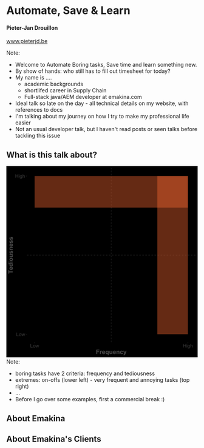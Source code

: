 # Automate, Save & Learn
#### Pieter-Jan Drouillon

<i class="fab fa-chrome"></i> www.pieterjd.be

Note:
* Welcome to Automate Boring tasks, Save time and learn something new.
* By show of hands: who still has to fill out timesheet for today?
* My name is ....
  * academic backgrounds
  * shortlifed career in Supply Chain
  * Full-stack java/AEM developer at emakina.com
* Ideal talk so late on the day - all technical details on my website, with references to docs
* I'm talking about my journey on how I try to make my professional life easier
* Not an usual developer talk, but I haven't read posts or seen talks before tackling this issue


## What is this talk about?
![alt text](../assets/scatterplot_intro.png "console")<!-- .element: style="max-width:50%;max-height:50%" -->
Note:
* boring tasks have 2 criteria: frequency and tediousness
* extremes: on-offs (lower left)  - very frequent and annoying tasks (top right)
* ...
* Before I go over some examples, first a commercial break :)


<!-- .slide: data-background-image="../assets/emakina.png" data-background-size="contain" class="title-top-align"-->
## About Emakina<!-- .element: style="top: 0 !important;"  -->


<!-- .slide: data-background-image="../assets/emakina-clients.png" data-background-size="contain" class="title-top-align"-->
## About Emakina's Clients<!-- .element: style="top: 0 !important;"  -->
